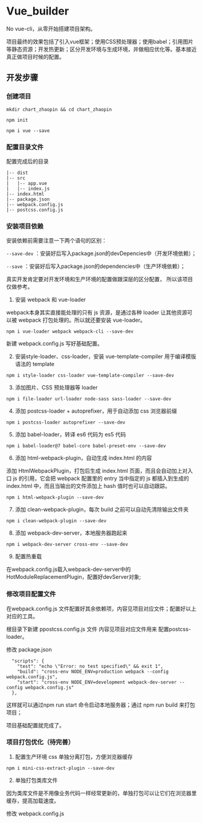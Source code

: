 # Vue_builder

No vue-cli，从零开始搭建项目架构。

项目最终的效果包括了引入vue框架；使用CSS预处理器；使用babel；引用图片等静态资源；开发热更新；区分开发环境与生成环境，并做相应优化等。基本接近真正做项目时候的配置。

## 开发步骤

### 创建项目

```
mkdir chart_zhaopin && cd chart_zhaopin

npm init

npm i vue --save
```

### 配置目录文件

配置完成后的目录

```
|-- dist
|-- src
|   |-- app.vue      
|   |-- index.js
|-- index.html
|-- package.json
|-- webpack.config.js
|-- postcss.config.js
```

### 安装项目依赖

安装依赖前需要注意一下两个语句的区别：

``` --save-dev ``` ：安装好后写入package.json的devDepencies中（开发环境依赖）；

 ``` --save ```  ：安装好后写入package.json的dependencies中（生产环境依赖）；

真实开发肯定要对开发环境和生产环境的配置做跟深层的区分配置， 所以该项目仅做参考。

1. 安装 webpack 和 vue-loader

webpack本身其实直接能处理的只有 js 资源，是通过各种 loader 让其他资源可以被 webpack 打包处理的。所以就还要安装 vue-loader。

```
npm i vue-loader webpack webpack-cli --save-dev
```

新建 webpack.config.js 写好基础配置。

2. 安装style-loader、css-loader，安装 vue-template-compiler 用于编译模版语法的 template

```
npm i style-loader css-loader vue-template-compiler --save-dev
```

3. 添加图片、CSS 预处理器等 loader

```
npm i file-loader url-loader node-sass sass-loader --save-dev
```

4. 添加 postcss-loader + autoprefixer，用于自动添加 css 浏览器前缀

```
npm i postcss-loader autoprefixer --save-dev
```

5. 添加 babel-loader，转译 es6 代码为 es5 代码

```
npm i babel-loader@7 babel-core babel-preset-env --save-dev
```

6. 添加 html-webpack-plugin，自动生成 index.html 的内容

添加 HtmlWebpackPlugin，打包后生成 index.html 页面，而且会自动加上对入口 js 的引用，它会把 webpack 配置里的 entry 当中指定的 js 都插入到生成的 index.html 中，而且当输出的文件添加上 hash 值时也可以自动跟踪。

```
npm i html-webpack-plugin --save-dev
```

7. 添加 clean-webpack-plugin，每次 build 之前可以自动先清除输出文件夹

```
npm i clean-webpack-plugin --save-dev
```

8. 添加 webpack-dev-server，本地服务器跑起来

```
npm i webpack-dev-server cross-env --save-dev
```

9. 配置热重载

在webpack.config.js载入webpack-dev-server中的 HotModuleReplacementPlugin，配置好devServer对象;

### 修改项目配置文件

在webpack.config.js 文件配置好其余依赖项，内容见项目对应文件；配置好以上对应的工具。

根目录下新建 ppostcss.config.js 文件 内容见项目对应文件用来 配置postcss-loader。

修改 package.json

```
  "scripts": {
    "test": "echo \"Error: no test specified\" && exit 1",
    "build": "cross-env NODE_ENV=production webpack --config webpack.config.js",
    "start": "cross-env NODE_ENV=development webpack-dev-server --config webpack.config.js"
  },
```

这样就可以通过npm run start 命令启动本地服务器；通过 npm run build 来打包项目；

项目基础配置就完成了。

### 项目打包优化（待完善）


1. 配置生产环境 css 单独分离打包，方便浏览器缓存

```
npm i mini-css-extract-plugin --save-dev
```

2. 单独打包类库文件

因为类库文件是不用像业务代码一样经常更新的，单独打包可以让它们在浏览器里缓存，提高加载速度。

修改 webpack.config.js
